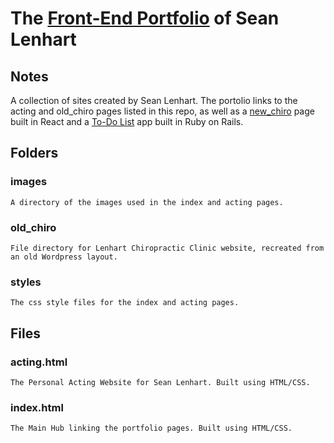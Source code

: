 # The <a href="https://proto-zero.github.io/">Front-End Portfolio</a> of Sean Lenhart

## Notes

A collection of sites created by Sean Lenhart. The portolio links to the acting and old_chiro pages listed in this repo, as well as a <a href="https://github.com/proto-zero/new-chiro">new_chiro</a> page built in React and a <a href="https://github.com/proto-zero/stickynote">To-Do List</a> app built in Ruby on Rails.

## Folders

### images

    A directory of the images used in the index and acting pages.

### old_chiro

    File directory for Lenhart Chiropractic Clinic website, recreated from an old Wordpress layout.

### styles

    The css style files for the index and acting pages.

## Files

### acting.html

    The Personal Acting Website for Sean Lenhart. Built using HTML/CSS.

### index.html

    The Main Hub linking the portfolio pages. Built using HTML/CSS.